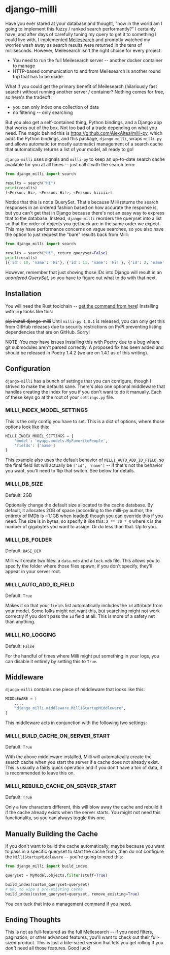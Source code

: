 # django-milli

Have you ever stared at your database and thought, "how in the world am I going to implement this fuzzy / ranked search performantly?" I certainly have, and after days of carefully tuning my query to get it to something I could live with, I implemented [Meilesearch](https://docs.meilisearch.com/) and promptly watched my worries wash away as search results were returned in the tens of milliseconds. However, Meilesearch isn't the right choice for every project:

* You need to run the full Meilesearch server -- another docker container to manage
* HTTP-based communication to and from Meilesearch is another round trip that has to be made

What if you could get the primary benefit of Meilesearch (hilariously fast search) without running another server / container? Nothing comes for free, so here's the tradeoff:

* you can only index one collection of data
* no filtering -- only searching

But you also get a self-contained thing, Python bindings, and a Django app that works out of the box. Not too bad of a trade depending on what you need. The magic behind this is https://github.com/AlexAltea/milli-py, which adds the Python bindings, and this package, `django-milli`, wraps `milli-py` and allows automatic (or mostly automatic) management of a search cache that automatically returns a list of your model, all ready to go!

`django-milli` uses signals and `milli-py` to keep an up-to-date search cache available for you at all times -- just call it with the search term:

```python
from django_milli import search

results = search("Hi")
print(results)
[<Person: Hi>, <Person: Hi!>, <Person: hiiiii>]
```

Notice that this is not a QuerySet. That's because Milli returns the search responses in an ordered fashion based on how accurate the response is, but you can't get that in Django because there's not an easy way to express that to the database. Instead, `django-milli` reorders the queryset into a list so that the order of objects you get back are in the same order we expect. This may have performance concerns on vague searches, so you also have the option to just request the "bare" results back from Milli:

```python
from django_milli import search

results = search("Hi", return_queryset=False)
print(results)
[{'id': 10, 'name': 'Hi'}, {'id': 11, 'name': 'Hi!'}, {'id': 2, 'name': 'hiiiii'}]
```

However, remember that just shoving those IDs into Django will result in an _unordered QuerySet_, so you have to figure out what to do with that next.

## Installation

You will need the Rust toolchain -- [get the command from here](https://www.rust-lang.org/tools/install)! Installing with `pip` looks like this:

~~pip install django-milli~~ Until `milli-py 1.0.1` is released, you can only get this from GitHub releases due to security restrictions on PyPI preventing listing dependencies that are on GitHub. Sorry!

NOTE: You _may_ have issues installing this with Poetry due to a bug where git submodules aren't parsed correctly. A proposed fix has been added and should be released in Poetry 1.4.2 (we are on 1.4.1 as of this writing).

## Configuration

`django-milli` has a bunch of settings that you can configure, though I strived to make the defaults sane. There's also one optional middleware that handles creating the index for you if you don't want to do it manually. Each of these keys go at the root of your `settings.py` file.

### MILLI_INDEX_MODEL_SETTINGS

This is the only config you have to set. This is a dict of options, where those options look like this:

```python
MILLI_INDEX_MODEL_SETTINGS = {
    'model': 'myapp.models.MyFavoritePeople',
    'fields': ['name']
}
```

This example also uses the default behavior of `MILLI_AUTO_ADD_ID_FIELD`, so the final field list will actually be `['id', 'name']` -- if that's not the behavior you want, you'll need to flip that switch. See below for details.

### MILLI_DB_SIZE

Default: 2GB

Optionally change the default size allocated to the cache database. By default, it allocates 2GB of space (according to the milli-py author, the entirety of IMDb is ~1.1GB when loaded) though you can override this if you need. The size is in bytes, so specify it like this: `2 ** 30 * X` where `X` is the number of gigabytes you want to assign. Or do less than that. Up to you.

### MILLI_DB_FOLDER

Default: `BASE_DIR`

Milli will create two files: a `data.mdb` and a `lock.mdb` file. This allows you to specify the folder where those files spawn; if you don't specify, they'll appear in your server root.

### MILLI_AUTO_ADD_ID_FIELD

Default: `True`

Makes it so that your `fields` list automatically includes the `id` attribute from your model. Some folks might not want this, but searching might not work correctly if you don't pass the `id` field at all. This is more of a safety net than anything.

### MILLI_NO_LOGGING

Default: `False`

For the handful of times where Milli might put something in your logs, you can disable it entirely by setting this to `True`.

## Middleware

`django-milli` contains one piece of middleware that looks like this:

```python
MIDDLEWARE = [
    ...,
    "django_milli.middleware.MilliStartupMiddleware",
]
```

This middleware acts in conjunction with the following two settings:

### MILLI_BUILD_CACHE_ON_SERVER_START

Default: `True`

With the above middleware installed, Milli will automatically create the search cache when you start the server if a cache does not already exist. This is usually a fairly quick operation and if you don't have a ton of data, it is recommended to leave this on.

### MILLI_REBUILD_CACHE_ON_SERVER_START

Default: `True`

Only a few characters different, this will blow away the cache and rebuild it if the cache already exists when the server starts. You might not need this functionality, so you can always toggle this one.

## Manually Building the Cache

If you don't want to build the cache automatically, maybe because you want to pass in a specific queryset to start the cache from, then do not configure the `MilliStartupMiddleware` -- you're going to need this:

```python
from django_milli import build_index

queryset = MyModel.objects.filter(stuff=True)

build_index(custom_queryset=queryset)
# OR, to wipe a pre-existing cache
build_index(custom_queryset=queryset, remove_existing=True)
```

You can tuck that into a management command if you need.

## Ending Thoughts

This is not as full-featured as the full Meilesearch -- if you need filters, pagination, or other advanced features, you'll want to check out their full-sized product. This is just a bite-sized version that lets you get rolling if you _don't_ need all those features. Good luck!